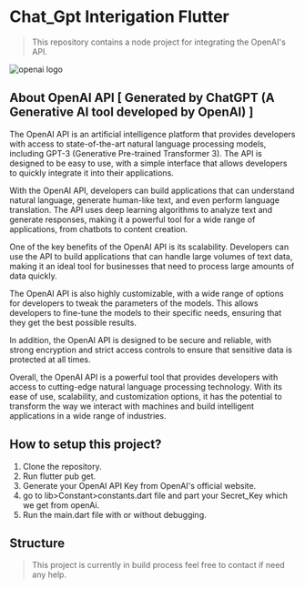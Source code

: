 # Chat_Gpt Interigation Flutter

> This repository contains a node project for integrating the OpenAI's API.

<img src='https://blogs.microsoft.com/wp-content/uploads/prod/2022/03/OpenAI-graphic.png' alt='openai logo'>

## About OpenAI API [ Generated by ChatGPT (A Generative AI tool developed by OpenAI) ]

The OpenAI API is an artificial intelligence platform that provides developers with access to state-of-the-art natural language processing models, including GPT-3 (Generative Pre-trained Transformer 3). The API is designed to be easy to use, with a simple interface that allows developers to quickly integrate it into their applications.

With the OpenAI API, developers can build applications that can understand natural language, generate human-like text, and even perform language translation. The API uses deep learning algorithms to analyze text and generate responses, making it a powerful tool for a wide range of applications, from chatbots to content creation.

One of the key benefits of the OpenAI API is its scalability. Developers can use the API to build applications that can handle large volumes of text data, making it an ideal tool for businesses that need to process large amounts of data quickly.

The OpenAI API is also highly customizable, with a wide range of options for developers to tweak the parameters of the models. This allows developers to fine-tune the models to their specific needs, ensuring that they get the best possible results.

In addition, the OpenAI API is designed to be secure and reliable, with strong encryption and strict access controls to ensure that sensitive data is protected at all times.

Overall, the OpenAI API is a powerful tool that provides developers with access to cutting-edge natural language processing technology. With its ease of use, scalability, and customization options, it has the potential to transform the way we interact with machines and build intelligent applications in a wide range of industries.

## How to setup this project?

1. Clone the repository.
2. Run flutter pub get.
3. Generate your OpenAI API Key from OpenAI's official website.
4. go to lib>Constant>constants.dart file and part your Secret_Key which we get from openAi.
5. Run the main.dart file with or without debugging.

## Structure

> This project is currently in build process feel free to contact if need any help.
